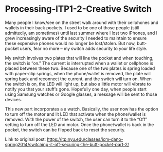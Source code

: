 # Processing-ITP1-2-Creative Switch



Many people I know/see on the street walk around with their cellphones and wallets in their back pockets. I used to be one of those people (still admittedly, am sometimes) until last summer where I lost two iPhones, and I grew increasingly aware of the security I needed to maintain to ensure these expensive phones would no longer be lost/stolen. But now, butt-pocket users, fear no more – my switch adds security   to your life style.

My switch involves two plates that will line the pocket and when touching, the switch is “on.” The current is interrupted when a wallet or cellphone is placed between these two. Because one of the two plates is spring loaded with paper-clip springs, when the phone/wallet is removed, the plate will spring back and reconnect the current, and the switch will turn on. When the switch is on, the LED will light up, but also a little motor will vibrate to notify you that your stuff’s gone. Hopefully one day, when people start using Samsung watches or Google glasses, a message will be sent to those devices.

This new part incorporates a a watch. Basically, the user now has the option to turn off the motor and lit LED that activate when the phone/wallet is removed. With the power of the switch, the user can turn it to the “Off” setting to turn off the LED and motor. Once the phone/wallet is back in the pocket, the switch can be flipped back to reset the security.








Link to original post:
https://itp.nyu.edu/classes/icm-dano-spring2014/switching-it-off-securing-the-butt-pocket-part-2/
